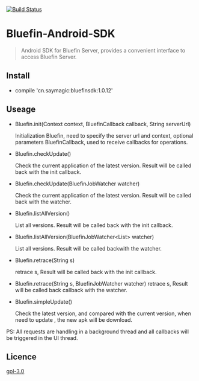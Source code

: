 [![Build Status](https://travis-ci.org/bluefinframework/bluefin-android-sdk.svg?branch=master)](https://travis-ci.org/bluefinframework/bluefin-android-sdk)

# Bluefin-Android-SDK

> Android SDK for Bluefin Server, provides a convenient interface to access Bluefin Server.

## Install

* compile 'cn.saymagic:bluefinsdk:1.0.12'

## Useage

* Bluefin.init(Context context, BluefinCallback callback, String serverUrl)

	 Initialization Bluefin, need to specify the server url and context, optional parameters BluefinCallback, used to receive callbacks for operations.

* Bluefin.checkUpdate()

	 Check the current application of the latest version. Result will be called back with the init callback.
	 
* Bluefin.checkUpdate(BluefinJobWatcher<BluefinApkData> watcher)

	 Check the current application of the latest version. Result will be called back with the watcher.

* Bluefin.listAllVersion()

	 List all versions. Result will be called back with the init callback.

* Bluefin.listAllVersion(BluefinJobWatcher<List<BluefinApkData>> watcher)

	List all versions. Result will be called backwith the watcher.

* Bluefin.retrace(String s)

	retrace s, Result will be called back with the init callback.

* Bluefin.retrace(String s, BluefinJobWatcher<String> watcher)
	retrace s, Result will be called back callback with the watcher.

* Bluefin.simpleUpdate()

	Check the latest version, and compared with the current version, when need to update , the new apk will be download.
	
PS: All requests are handling in a background thread and all callbacks will be triggered in the UI thread.


## Licence

[gpl-3.0](https://opensource.org/licenses/gpl-3.0.html)